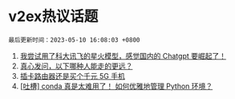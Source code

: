 # v2ex热议话题

`最后更新时间：2023-05-10 16:08:03 +0800`

1. [我尝试用了科大讯飞的星火模型，感觉国内的 Chatgpt 要崛起了！](https://www.v2ex.com/t/938725)
1. [真心发问，以下哪种人能走的更远？](https://www.v2ex.com/t/938825)
1. [插卡路由器还是买个千元 5G 手机](https://www.v2ex.com/t/938640)
1. [[吐槽] conda 真是太难用了！
如何优雅地管理 Python 环境？](https://www.v2ex.com/t/938669)

